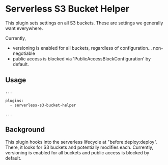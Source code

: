 # Serverless S3 Bucket Helper

This plugin sets settings on all S3 buckets. These are settings we generally want everywhere.

Currently,

- versioning is enabled for all buckets, regardless of configuration... non-negotiable
- public access is blocked via 'PublicAccessBlockConfiguration' by default.

## Usage

```
...

plugins:
  - serverless-s3-bucket-helper

...

```

## Background

This plugin hooks into the serverless lifecycle at "before:deploy:deploy". There, it looks for S3 buckets and potentially modifies each. Currently, versioning is enabled for all buckets and public access is blocked by default.
